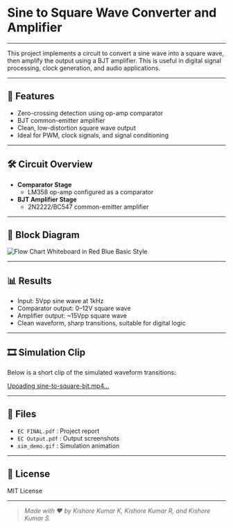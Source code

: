 

# Sine to Square Wave Converter and Amplifier
---

This project implements a circuit to convert a sine wave into a square wave, then amplify the output using a BJT amplifier. This is useful in digital signal processing, clock generation, and audio applications.

---

## 🚀 Features

- Zero-crossing detection using op-amp comparator
- BJT common-emitter amplifier
- Clean, low-distortion square wave output
- Ideal for PWM, clock signals, and signal conditioning

---

## 🛠️ Circuit Overview

- **Comparator Stage**
  - LM358 op-amp configured as a comparator
- **BJT Amplifier Stage**
  - 2N2222/BC547 common-emitter amplifier

---

## 📐 Block Diagram

  ![Flow Chart Whiteboard in Red Blue Basic Style](https://github.com/user-attachments/assets/cd7bfe9a-7aa8-4327-a10d-13343a7fdb4b)
  
---

## 📊 Results

- Input: 5Vpp sine wave at 1kHz
- Comparator output: 0–12V square wave
- Amplifier output: ~15Vpp square wave
- Clean waveform, sharp transitions, suitable for digital logic

---

## 🎞️ Simulation Clip

Below is a short clip of the simulated waveform transitions:

  [Upoading sine-to-square-bjt.mp4…](https://github.com/user-attachments/assets/a42fbcdf-98db-46c6-8ca9-1da4caf179a9)

---

## 📁 Files

- `EC FINAL.pdf` : Project report
- `EC Output.pdf` : Output screenshots
- `sim_demo.gif` : Simulation animation

---

## 📜 License

MIT License

---

> *Made with ❤️ by Kishore Kumar K, Kishore Kumar R, and Kishore Kumar S.*

